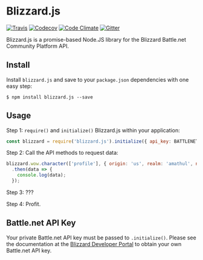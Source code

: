 # Blizzard.js

[![Travis](https://img.shields.io/travis/benweier/blizzard.js.svg?maxAge=2592000&style=flat-square)](https://travis-ci.org/benweier/blizzard.js)
[![Codecov](https://img.shields.io/codecov/c/github/benweier/blizzard.js.svg?maxAge=2592000&style=flat-square)](https://codecov.io/gh/benweier/blizzard.js)
[![Code Climate](https://img.shields.io/codeclimate/github/benweier/blizzard.js.svg?maxAge=2592000&style=flat-square)](https://codeclimate.com/github/benweier/blizzard.js)
[![Gitter](https://img.shields.io/gitter/room/benweier/blizzard.js.svg?maxAge=2592000&style=flat-square)](https://gitter.im/benweier/blizzard.js)

Blizzard.js is a promise-based Node.JS library for the Blizzard Battle.net Community Platform API.

## Install

Install `blizzard.js` and save to your `package.json` dependencies with one easy step:

    $ npm install blizzard.js --save

## Usage

Step 1: `require()` and `initialize()` Blizzard.js within your application:

```javascript
const blizzard = require('blizzard.js').initialize({ api_key: BATTLENET_API_KEY });
```

Step 2: Call the API methods to request data:

```javascript
blizzard.wow.character(['profile'], { origin: 'us', realm: 'amathul', name: 'charni' })
  .then(data => {
    console.log(data);
  });
```

Step 3: ???

Step 4: Profit.

## Battle.net API Key

Your private Battle.net API key must be passed to `.initialize()`. Please see the documentation at the [Blizzard Developer Portal](https://dev.battle.net) to obtain your own Battle.net API key.
